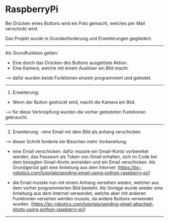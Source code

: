 # RaspberryPi
Bei Drücken eines Buttons wird ein Foto gemacht, welches per Mail verschickt wird.

Das Projekt wurde in Grundanforderung und Erweiterungen gegliedert.

-------------------------------------------------------------------------------------------------------------------------------------------------------------------------

Als Grundfunktion gelten:
  - Eine durch das Drücken des Buttons ausgelöste Aktion.
  - Eine Kamera, welche mit einem Auslöser ein Bild macht.
  
  --> dafür wurden beide Funktionen einzeln programmiert und getestet.
  
________________________

1. Erweiterung:
  - Wenn der Button gedrückt wird, macht die Kamera ein Bild.
  
  --> für diese Verknüpfung wurden die vorher getesteten Funktionen gebraucht. 
  
________________________
  
2. Erweiterung:
  -eine Email mit dem Bild als anhang verschicken
  
  --> dieser Schritt forderte ein Bisschen mehr Vorbereitung: 
        
   - eine Email verschicken: dafür musste ein Gmail-Konto vorbereitet werden, das Passwort als Token von Gmail erhalten, sich im Code bei dem besagten Gmail-Konto anmelden und ein Email verschicken. Als Grundgerüst galt eine Anleitung aus dem Internet: 
      (https://bc-robotics.com/tutorials/sending-email-using-python-raspberry-pi/)
      

   - die Email musste nun mit einem Anhang versehen weden, welcher aus dem vorher programmierten Bild besteht. Als Vorlage wurde wieder eine Anleitung aus dem Internet verwendet, welche aber mit anderen Funktionen versehen werden musste, da andere Buttons verwendet wurden. 
      (https://bc-robotics.com/tutorials/sending-email-attached-photo-using-python-raspberry-pi/)
      
___________________________
